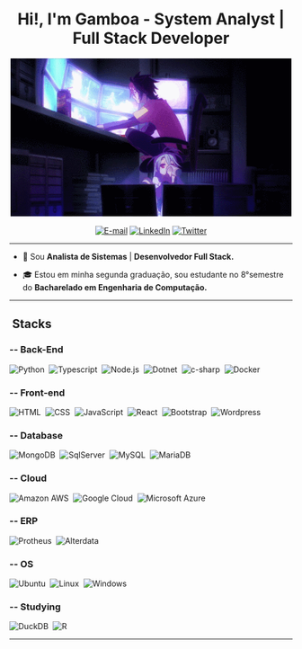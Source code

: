 
<h1 align="center">Hi!, I'm Gamboa - System Analyst | Full Stack Developer </h1>


<div align="center">
  
<img src="/ngnlf.gif" />


<p><a href="mailto:rsanchesgamboa@gmail.com"><img src="https://img.shields.io/badge/-rsanchesgamboa@gmail.com-1a1c20?style=for-the-badge&amp;logo=microsoft-outlook&amp;logoColor=4d7c93&amp;color:FFF" alt="E-mail"></a>
<a href="https://www.linkedin.com/in/rsgamboa"><img src="https://img.shields.io/badge/-LinkedIn-1a1c20?style=for-the-badge&amp;logo=linkedin&amp;logoColor=4d7c93&amp;color:FFF" alt="LinkedIn"></a>
<a href="https://twitter.com/gam6oa"><img src="https://img.shields.io/badge/-twitter-1a1c20?style=for-the-badge&amp;logo=twitter&amp;logoColor=4d7c93&amp;color:FFF" alt="Twitter"></a></p>
</div>

</div>

***
- 📌 Sou **Analista de Sistemas** | **Desenvolvedor Full Stack.**

- 🎓 Estou em minha segunda graduação, sou estudante no 8°semestre do **Bacharelado em Engenharia de Computação.**

***

## &nbsp;Stacks

###  --&nbsp;Back-End
![Python](https://img.shields.io/badge/-Python-1a1c20?style=for-the-badge&amp;logo=python&amp;logoColor=4d7c93)&nbsp;
![Typescript](https://img.shields.io/badge/-TypeScript-1a1c20?style=for-the-badge&amp;logo=typescript&amp;logoColor=4d7c93)&nbsp;
![Node.js](https://img.shields.io/badge/-Node.js-1a1c20?style=for-the-badge&amp;logo=node.js&amp;logoColor=4d7c93)&nbsp;
![Dotnet](https://img.shields.io/badge/-.NET-1a1c20?style=for-the-badge&amp;logo=dotnet&amp;logoColor=4d7c93)&nbsp;
![c-sharp](https://img.shields.io/badge/-C%23-1a1c20?style=for-the-badge&amp;logo=c-sharp&amp;logoColor=4d7c93)&nbsp;
![Docker](https://img.shields.io/badge/-Docker-1a1c20?style=for-the-badge&amp;logo=docker&amp;logoColor=4d7c93)&nbsp;

###  --&nbsp;Front-end
![HTML](https://img.shields.io/badge/-HTML-1a1c20?style=for-the-badge&amp;logo=HTML5&amp;logoColor=4d7c93)&nbsp;
![CSS](https://img.shields.io/badge/-CSS-1a1c20?style=for-the-badge&amp;logo=CSS3&amp;logoColor=4d7c93)&nbsp;
![JavaScript](https://img.shields.io/badge/-JavaScript-1a1c20?style=for-the-badge&amp;logo=javascript&amp;logoColor=4d7c93)&nbsp;
![React](https://img.shields.io/badge/-React-1a1c20?style=for-the-badge&amp;logo=react&amp;logoColor=4d7c93)&nbsp;
![Bootstrap](https://img.shields.io/badge/-Bootstrap-1a1c20?style=for-the-badge&amp;logo=bootstrap&amp;logoColor=4d7c93)&nbsp;
![Wordpress](https://img.shields.io/badge/-Wordpress-1a1c20?style=for-the-badge&amp;logo=wordpress&amp;logoColor=4d7c93)&nbsp;


###  --&nbsp;Database 
![MongoDB](https://img.shields.io/badge/-MongoDB-1a1c20?style=for-the-badge&amp;logo=mongodb&amp;logoColor=4d7c93)&nbsp;
![SqlServer](https://img.shields.io/badge/-Microsoft%20SQL%20Server-1a1c20?style=for-the-badge&amp;logo=microsoft%20sql%20server&amp;logoColor=4d7c93)&nbsp;
![MySQL](https://img.shields.io/badge/-MySQL-1a1c20?style=for-the-badge&amp;logo=mysql&amp;logoColor=4d7c93)&nbsp;
![MariaDB](https://img.shields.io/badge/-MariaDB-1a1c20?style=for-the-badge&amp;logo=mariadb&amp;logoColor=4d7c93)&nbsp;

###  --&nbsp;Cloud 
![Amazon AWS](https://img.shields.io/badge/-Amazon_AWS-1a1c20?style=for-the-badge&amp;logo=amazon-aws&amp;logoColor=4d7c93)&nbsp;
![Google Cloud](https://img.shields.io/badge/-Google_Cloud-1a1c20?style=for-the-badge&amp;logo=google-cloud&amp;logoColor=4d7c93)&nbsp;
![Microsoft Azure](https://img.shields.io/badge/-Microsoft_Azure-1a1c20?style=for-the-badge&amp;logo=microsoft-azure&amp;logoColor=4d7c93)&nbsp;

###  --&nbsp;ERP 
![Protheus](https://img.shields.io/badge/-Protheus-1a1c20?style=for-the-badge&amp;logo=protheus&amp;logoColor=4d7c93)&nbsp;
![Alterdata](https://img.shields.io/badge/-Alterdata-1a1c20?style=for-the-badge&amp;logo=alterdata&amp;logoColor=4d7c93)&nbsp;

###  --&nbsp;OS 
![Ubuntu](https://img.shields.io/badge/-Ubuntu-1a1c20?style=for-the-badge&amp;logo=ubuntu&amp;logoColor=4d7c93)&nbsp;
![Linux](https://img.shields.io/badge/-Linux-1a1c20?style=for-the-badge&amp;logo=linux&amp;logoColor=4d7c93)&nbsp;
![Windows](https://img.shields.io/badge/-Windows-1a1c20?style=for-the-badge&amp;logo=Windows&amp;logoColor=4d7c93)&nbsp;

###  --&nbsp;Studying
![DuckDB](https://img.shields.io/badge/-DuckDB-1a1c20?style=for-the-badge&amp;logo=DuckDB&amp;logoColor=4d7c93)&nbsp;
![R](https://img.shields.io/badge/-R-1a1c20?style=for-the-badge&amp;logo=R&amp;logoColor=4d7c93)&nbsp;
***
